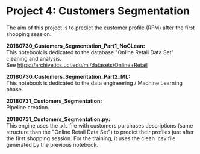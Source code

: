 # Project 4: Customers Segmentation

The aim of this project is to predict the customer profile (RFM) after the first shopping session.

<b> 20180730_Customers_Segmentation_Part1_NoCLean: </b>    
This notebook is dedicated to the database "Online Retail Data Set" cleaning and analysis.     
See https://archive.ics.uci.edu/ml/datasets/Online+Retail

<b> 20180730_Customers_Segmentation_Part2_ML: </b>    
This notebook is dedicated to the data engineering / Machine Learning phase.

<b> 20180731_Customers_Segmentation: </b>      
Pipeline creation.    

<b> 20180731_Customers_Segmentation.py: </b>     
This engine uses the .xls file with customers purchases descriptions (same structure than the "Online Retail Data Set") to predict their profiles just after the first shopping session.
For the training, it uses the clean .csv file generated by the previous notebook.
